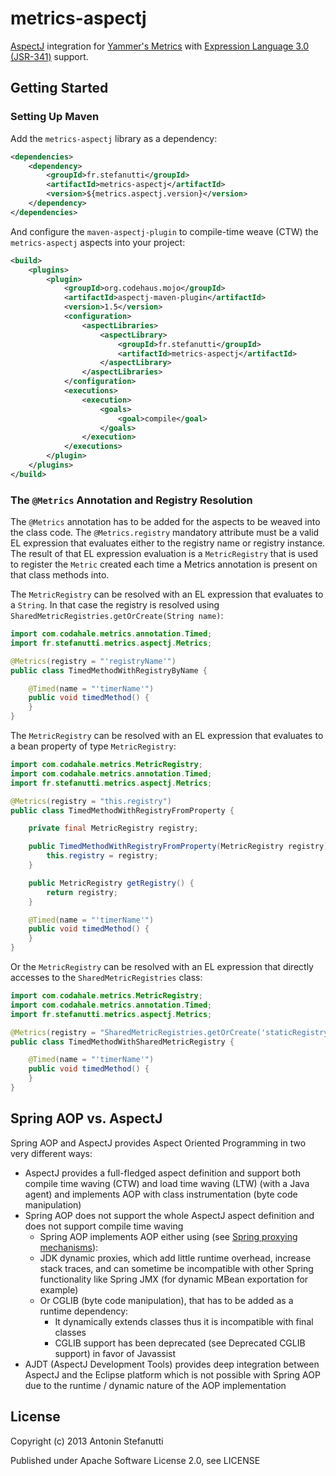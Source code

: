 metrics-aspectj
===============

[AspectJ](http://eclipse.org/aspectj/) integration for [Yammer's Metrics](http://metrics.codahale.com/)
with [Expression Language 3.0 (JSR-341)](http://jcp.org/en/jsr/detail?id=341) support.

## Getting Started

### Setting Up Maven

Add the `metrics-aspectj` library as a dependency:
```xml
<dependencies>
    <dependency>
        <groupId>fr.stefanutti</groupId>
        <artifactId>metrics-aspectj</artifactId>
        <version>${metrics.aspectj.version}</version>
    </dependency>
</dependencies>
```
And configure the `maven-aspectj-plugin` to compile-time weave (CTW) the `metrics-aspectj` aspects into your project:
```xml
<build>
    <plugins>
        <plugin>
            <groupId>org.codehaus.mojo</groupId>
            <artifactId>aspectj-maven-plugin</artifactId>
            <version>1.5</version>
            <configuration>
                <aspectLibraries>
                    <aspectLibrary>
                        <groupId>fr.stefanutti</groupId>
                        <artifactId>metrics-aspectj</artifactId>
                    </aspectLibrary>
                </aspectLibraries>
            </configuration>
            <executions>
                <execution>
                    <goals>
                        <goal>compile</goal>
                    </goals>
                </execution>
            </executions>
        </plugin>
    </plugins>
</build>
```
### The `@Metrics` Annotation and Registry Resolution

The `@Metrics` annotation has to be added for the aspects to be weaved into the class code.
The `@Metrics.registry` mandatory attribute must be a valid EL expression that evaluates either to
the registry name or registry instance. The result of that EL expression evaluation is a `MetricRegistry`
that is used to register the `Metric` created each time a Metrics annotation
is present on that class methods into.

The `MetricRegistry` can be resolved with an EL expression that evaluates to a `String`.
In that case the registry is resolved using `SharedMetricRegistries.getOrCreate(String name)`:
```java
import com.codahale.metrics.annotation.Timed;
import fr.stefanutti.metrics.aspectj.Metrics;

@Metrics(registry = "'registryName'")
public class TimedMethodWithRegistryByName {

    @Timed(name = "'timerName'")
    public void timedMethod() {
    }
}
```

The `MetricRegistry` can be resolved with an EL expression that evaluates to a bean property of type `MetricRegistry`:
```java
import com.codahale.metrics.MetricRegistry;
import com.codahale.metrics.annotation.Timed;
import fr.stefanutti.metrics.aspectj.Metrics;

@Metrics(registry = "this.registry")
public class TimedMethodWithRegistryFromProperty {

    private final MetricRegistry registry;

    public TimedMethodWithRegistryFromProperty(MetricRegistry registry) {
        this.registry = registry;
    }

    public MetricRegistry getRegistry() {
        return registry;
    }

    @Timed(name = "'timerName'")
    public void timedMethod() {
    }
}
```

Or the `MetricRegistry` can be resolved with an EL expression that directly accesses to the `SharedMetricRegistries` class:
```java
import com.codahale.metrics.MetricRegistry;
import com.codahale.metrics.annotation.Timed;
import fr.stefanutti.metrics.aspectj.Metrics;

@Metrics(registry = "SharedMetricRegistries.getOrCreate('staticRegistry')")
public class TimedMethodWithSharedMetricRegistry {

    @Timed(name = "'timerName'")
    public void timedMethod() {
    }
}
```

## Spring AOP vs. AspectJ

Spring AOP and AspectJ provides Aspect Oriented Programming in two very different ways:
+ AspectJ provides a full-fledged aspect definition and support both compile time waving (CTW)
  and load time waving (LTW) (with a Java agent) and implements AOP with class instrumentation (byte code manipulation)
+ Spring AOP does not support the whole AspectJ aspect definition and does not support compile time waving
  + Spring AOP implements AOP either using (see [Spring proxying mechanisms][1]):
  + JDK dynamic proxies, which add little runtime overhead, increase stack traces,
    and can sometime be incompatible with other Spring functionality like Spring JMX (for dynamic MBean exportation for example)
  + Or CGLIB (byte code manipulation), that has to be added as a runtime dependency:
    + It dynamically extends classes thus it is incompatible with final classes
    + CGLIB support has been deprecated (see Deprecated CGLIB support) in favor of Javassist
+ AJDT (AspectJ Development Tools) provides deep integration between AspectJ and the Eclipse platform
  which is not possible with Spring AOP due to the runtime / dynamic nature of the AOP implementation

[1]: http://docs.spring.io/spring/docs/4.0.x/spring-framework-reference/html/aop.html#aop-proxying

License
-------

Copyright (c) 2013 Antonin Stefanutti

Published under Apache Software License 2.0, see LICENSE